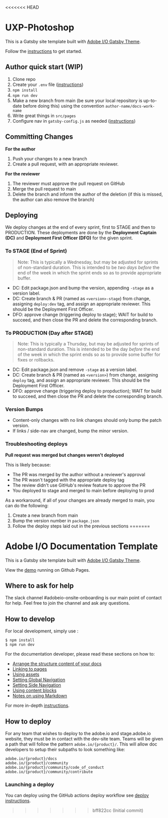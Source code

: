 <<<<<<< HEAD
# UXP-Photoshop

This is a Gatsby site template built with [Adobe I/O Gatsby Theme](https://github.com/adobe/gatsby-theme-aio).  

Follow the [instructions](https://github.com/adobe/gatsby-theme-aio#getting-started) to get started.

## Author quick start (WIP)

1. Clone repo
2. Create your `.env` file ([instructions](https://github.com/adobe/gatsby-theme-aio#env-settings-for-github-contributors))
3. `npm install`
4. `npm run dev`
5. Make a new branch from main (be sure your local repository is up-to-date before doing this) using the convention `author-name/docs-work-name`
6. Write great things in `src/pages`
7. Configure nav in `gatsby-config.js` as needed ([instructions](https://github.com/adobe/gatsby-theme-aio#global-navigation))

## Committing Changes

**For the author**

1. Push your changes to a new branch
2. Create a pull request, with an appropriate reviewer.

**For the reviewer**

1. The reviewer must approve the pull request on GitHub
2. Merge the pull request to main
3. Delete the branch and inform the author of the deletion (if this is missed, the author can also remove the branch)

## Deploying

We deploy changes at the end of every sprint, first to STAGE and then to PRODUCTION. These deployments are done by the **Deployment Captain (DC)** and **Deployment First Officer (DFO)** for the given sprint.

### To STAGE (End of Sprint)

> Note: This is typically a Wednesday, but may be adjusted for sprints of non-standard duration. This is intended to be _two days before_ the end of the week in which the sprint ends so as to provide appropriate buffer.

* DC: Edit package.json and bump the version, appending `-stage` as a version label.
* DC: Create branch & PR (named as `<version>-stage`) from change, assigning `deploy:dev` tag, and assign an appropriate reviewer. This should be the Deployment First Officer.
* DFO: approve change (triggering deploy to stage); WAIT for build to succeed, and then close the PR and delete the corresponding branch.

### To PRODUCTION (Day after STAGE)

> Note: This is typically a Thursday, but may be adjusted for sprints of non-standard duration. This is intended to be the day _before_ the end of the week in which the sprint ends so as to provide some buffer for fixes or rollbacks.

* DC: Edit package.json and remove `-stage` as a version label.
* DC: Create branch & PR (named as `<version>`) from change, assigning `deploy` tag, and assign an appropriate reviewer. This should be the Deployment First Officer.
* DFO: approve change (triggering deploy to propduction); WAIT for build to succeed, and then close the PR and delete the corresponding branch.

### Version Bumps

* Content-only changes with no link changes should only bump the patch version. 
* If links / side-nav are changed, bump the minor version.

### Troubleshooting deploys

**Pull request was merged but changes weren't deployed**

This is likely because: 

- The PR was merged by the author without a reviewer's approval
- The PR wasn't tagged with the appropriate deploy tag
- The review didn't use GitHub's review feature to approve the PR
- You deployed to stage and merged to main before deploying to prod

As a workaround, if all of your changes are already merged to main, you can do the following:

1. Create a new branch from main
2. Bump the version number in `package.json`
3. Follow the deploy steps laid out in the previous sections
=======
# Adobe I/O Documentation Template

This is a Gatsby site template built with [Adobe I/O Gatsby Theme](https://github.com/adobe/gatsby-theme-aio).

View the [demo](https://adobedocs.github.io/dev-site-documentation-template/) running on Github Pages.  

## Where to ask for help

The slack channel #adobeio-onsite-onboarding is our main point of contact for help. Feel free to join the channel and ask any questions. 

## How to develop

For local development, simply use :
```
$ npm install
$ npm run dev
```

For the documentation developer, please read these sections on how to:
- [Arrange the structure content of your docs](https://github.com/adobe/gatsby-theme-aio#content-structure)
- [Linking to pages](https://github.com/adobe/gatsby-theme-aio#links)
- [Using assets](https://github.com/adobe/gatsby-theme-aio#assets)
- [Setting Global Navigation](https://github.com/adobe/gatsby-theme-aio#global-navigation)
- [Setting Side Navigation](https://github.com/adobe/gatsby-theme-aio#side-navigation)
- [Using content blocks](https://github.com/adobe/gatsby-theme-aio#jsx-blocks)
- [Notes on using Markdown](https://github.com/adobe/gatsby-theme-aio#writing-enhanced-markdown)

For more in-depth [instructions](https://github.com/adobe/gatsby-theme-aio#getting-started).

## How to deploy

For any team that wishes to deploy to the adobe.io and stage.adobe.io website, they must be in contact with the dev-site team. Teams will be given a path that will follow the pattern `adobe.io/{product}/`. This will allow doc developers to setup their subpaths to look something like:
```
adobe.io/{product}/docs
adobe.io/{product}/community
adobe.io/{product}/community/code_of_conduct
adobe.io/{product}/community/contribute
```

### Launching a deploy

You can deploy using the GitHub actions deploy workflow see [deploy instructions](https://github.com/adobe/gatsby-theme-aio#deploy-to-azure-storage-static-websites).
>>>>>>> bff822cc (Initial commit)
